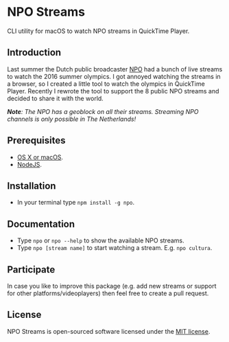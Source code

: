 # NPO Streams
CLI utility for macOS to watch NPO streams in QuickTime Player.

## Introduction
Last summer the Dutch public broadcaster [NPO](http://npo.nl) had a bunch of live streams to watch the 2016 summer olympics. I got annoyed watching the streams in a browser, so I created a little tool to watch the olympics in QuickTime Player. Recently I rewrote the tool to support the 8 public NPO streams and decided to share it with the world.

_**Note**: The NPO has a geoblock on all their streams. Streaming NPO channels is only possible in The Netherlands!_

## Prerequisites
- [OS X or macOS](http://apple.com).
- [NodeJS](https://nodejs.org/en/download/).

## Installation
- In your terminal type `npm install -g npo`.

## Documentation
- Type `npo` or `npo --help` to show the available NPO streams.
- Type `npo [stream name]` to start watching a stream. E.g. `npo cultura`.

## Participate
In case you like to improve this package (e.g. add new streams or support for other platforms/videoplayers) then feel free to create a pull request.

## License
NPO Streams is open-sourced software licensed under the [MIT license](http://opensource.org/licenses/MIT).

